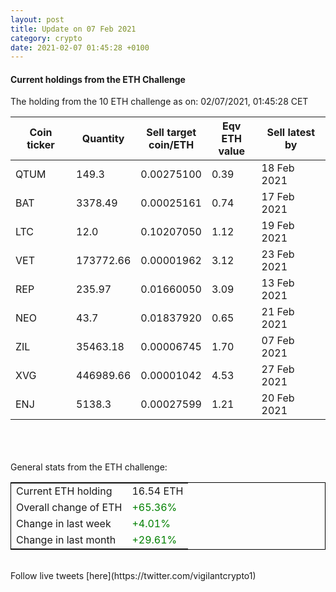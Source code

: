 ```yaml
---
layout: post
title: Update on 07 Feb 2021
category: crypto
date: 2021-02-07 01:45:28 +0100
---
```

<!-- Global site tag (gtag.js) - Google Analytics -->
<script async src="https://www.googletagmanager.com/gtag/js?id=UA-103831149-5"></script>
<script>
  window.dataLayer = window.dataLayer || [];
  function gtag(){dataLayer.push(arguments);}
  gtag('js', new Date());

  gtag('config', 'UA-103831149-5');
</script>


#### Current holdings from the ETH Challenge

The holding from the 10 ETH challenge as on: 02/07/2021, 01:45:28 CET

|Coin ticker|Quantity|Sell target<br>coin/ETH|Eqv ETH<br>value|Sell latest by|
|-----------|--------|-----------|-----------|--------------|
QTUM|149.3|  0.00275100|0.39|18 Feb 2021|
BAT|3378.49|  0.00025161|0.74|17 Feb 2021|
LTC|12.0|  0.10207050|1.12|19 Feb 2021|
VET|173772.66|  0.00001962|3.12|23 Feb 2021|
REP|235.97|  0.01660050|3.09|13 Feb 2021|
NEO|43.7|  0.01837920|0.65|21 Feb 2021|
ZIL|35463.18|  0.00006745|1.70|07 Feb 2021|
XVG|446989.66|  0.00001042|4.53|27 Feb 2021|
ENJ|5138.3|  0.00027599|1.21|20 Feb 2021|

<br>
<br>
<br>
General stats from the ETH challenge:

<table style="border:1px solid black;margin-left:auto;margin-right:auto;">
	<tbody>
	<tr>
		<td>Current ETH holding</td>
		<td>     16.54 ETH</td>
	</tr>
	<tr>
		<td>Overall change of ETH</td>
		<td><font color="green">+65.36%</font></td>
	</tr>
	<tr>
		<td>Change in last week</td>
		<td><font color="green">+4.01%</font></td>
	</tr>
	<tr>
		<td>Change in last month</td>
		<td><font color="green">+29.61%</font></td>
	</tr>
	</tbody>
</table>

<br>
Follow live tweets [here](https://twitter.com/vigilantcrypto1)
<br>
<br>